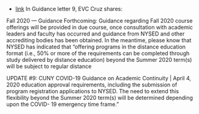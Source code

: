 * [link](/CUNY/4-4-guidance-9.pdf) In  Guidance letter 9, EVC Cruz shares:

Fall 2020 — Guidance Forthcoming: Guidance regarding Fall 2020 course offerings will be provided in due course, once consultation with academic leaders and faculty has occurred and guidance from NYSED and other accrediting bodies has been obtained. In the meantime, please know that NYSED has indicated that “offering programs in the distance education format (i.e., 50% or more of the requirements can be completed through study delivered by distance education) beyond the Summer 2020 term(s) will be subject to regular distance
 
UPDATE #9: CUNY COVID-19 Guidance on Academic Continuity | April 4, 2020
education approval requirements, including the submission of program registration applications to NYSED. The need to extend this flexibility beyond the Summer 2020 term(s) will be determined depending upon the COVID- 19 emergency time frame.”
